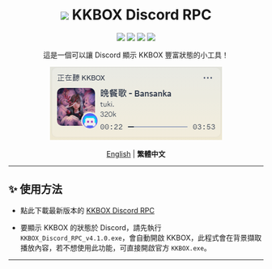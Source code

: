 <div align="center">
<h1><img src="./media/icon_128.png" width="30px"> KKBOX Discord RPC</h1>

<img src="https://img.shields.io/github/last-commit/poyu39/KKBOX_Discord_RPC.svg">
<img src="https://img.shields.io/github/release/poyu39/KKBOX_Discord_RPC">
<img src="https://img.shields.io/github/release/poyu39/KKBOX_Discord_RPC">
<img src="https://img.shields.io/github/stars/poyu39/KKBOX_Discord_RPC?label=Stars">

<p>這是一個可以讓 Discord 顯示 KKBOX 豐富狀態的小工具！</p>

<img src="./media/screenshot.png" alt="應用程式截圖">

<br>

[English](README_en.md) | **繁體中文**

</div>

---

## ✨ 使用方法

- 點此下載最新版本的 [KKBOX Discord RPC](https://github.com/poyu39/KKBOX_Discord_RPC/releases/download/v4.1.0/KKBOX_Discord_RPC_v4.1.0.exe)


- 要顯示 KKBOX 的狀態於 Discord，請先執行 `KKBOX_Discord_RPC_v4.1.0.exe`，會自動開啟 KKBOX，此程式會在背景擷取播放內容，若不想使用此功能，可直接開啟官方 `KKBOX.exe`。

---
